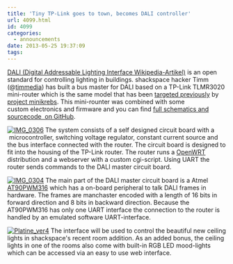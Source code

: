 ```yaml
---
title: 'Tiny TP-Link goes to town, becomes DALI controller'
url: 4099.html
id: 4099
categories:
  - announcements
date: 2013-05-25 19:37:09
tags:
---
```


[DALI (Digital Addressable Lighting Interface Wikipedia-Artikel)](http://de.wikipedia.org/wiki/Digital_Addressable_Lighting_Interface) is an open standard for controlling lighting in buildings. shackspace hacker Timm (@[timmedia](https://twitter.com/timmedia)) has built a bus master for DALI based on a TP-Link TLMR3020 mini-router which is the same model that has been [targeted previously](https://blog.shackspace.de/?p=3772) by [project minikrebs](https://github.com/krebscode/minikrebs). This mini-rounter was combined with some custom electronics and firmware and you can find [full schematics and sourcecode  on GitHub](https://github.com/shackspace/DaliMaster).

[![IMG_0306](https://blog.shackspace.de/wp-content/uploads/2013/05/IMG_0306-150x150.jpg)](https://blog.shackspace.de/wp-content/uploads/2013/05/IMG_0306.jpg) The system consists of a self designed circuit board with a  microcontroller, switching voltage regulator, constant current source and the bus interface connected with the router. The circuit board is designed to fit into the housing of the TP-Link router. The router runs a [OpenWRT](https://openwrt.org/) distribution and a webserver with a custom cgi-script. Using UART the router sends commands to the DALI master circuit board.

[![IMG_0304](https://blog.shackspace.de/wp-content/uploads/2013/05/IMG_0304-150x150.jpg)](https://blog.shackspace.de/wp-content/uploads/2013/05/IMG_0304.jpg) The main part of the DALI master circuit board is a Atmel [AT90PWM316](http://www.atmel.com/devices/at90pwm316.aspx) which has a on-board peripheral to talk DALI frames in hardware. The frames are manchaster encoded with a length of 16 bits in forward direction and 8 bits in backward direction. Because the AT90PWM316 has only one UART interface the connection to the router is handled by an emulated software UART-interface.

[![Platine_ver4](https://blog.shackspace.de/wp-content/uploads/2013/05/Platine_ver4-150x150.png)](https://blog.shackspace.de/wp-content/uploads/2013/05/Platine_ver4.png) The interface will be used to control the beautiful new ceiling lights in shackspace's recent room addition. As an added bonus, the ceiling lights in one of the rooms also come with built-in RGB LED mood-lights which can be accessed via an easy to use web interface.

&nbsp;

&nbsp;

&nbsp;